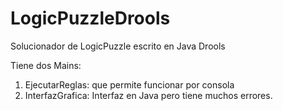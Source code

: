 # LogicPuzzleDrools

Solucionador de LogicPuzzle escrito en Java Drools

Tiene dos Mains: 

1) EjecutarReglas: que permite funcionar por consola
2) InterfazGrafica: Interfaz en Java pero tiene muchos errores.